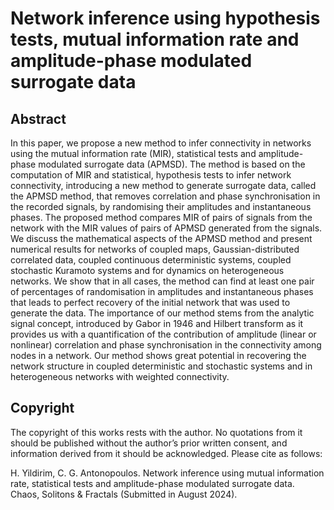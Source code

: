 # Network inference using hypothesis tests, mutual information rate and amplitude-phase modulated surrogate data

## Abstract

In this paper, we propose a new method to infer connectivity in networks using the mutual information rate (MIR), statistical tests and amplitude-phase modulated surrogate data (APMSD). The method is based on the computation of MIR and statistical, hypothesis tests to infer network connectivity, introducing a new method to generate surrogate data, called the APMSD method, that removes correlation and phase synchronisation in the recorded signals, by randomising their amplitudes and instantaneous phases. The proposed method compares MIR of pairs of signals from the network with the MIR values of pairs of APMSD generated from the signals. We discuss the mathematical aspects of the APMSD method and present numerical results for networks of coupled maps, Gaussian-distributed correlated data, coupled continuous deterministic systems, coupled stochastic Kuramoto systems and for dynamics on heterogeneous networks. We show that in all cases, the method can find at least one pair of percentages of randomisation in amplitudes and instantaneous phases that leads to perfect recovery of the initial network that was used to generate the data. The importance of our method stems from the analytic signal concept, introduced by Gabor in 1946 and Hilbert transform as it provides us with a quantification of the contribution of amplitude (linear or nonlinear) correlation and phase synchronisation in the connectivity among nodes in a network. Our method shows great potential in recovering the network structure in coupled deterministic and stochastic systems and in heterogeneous networks with weighted connectivity.

## Copyright

The copyright of this works rests with the author. No quotations from it should be published without the author’s prior written consent, and information derived from it should be acknowledged. Please cite as follows: 

H. Yildirim, C. G. Antonopoulos. Network inference using mutual information rate, statistical tests and amplitude-phase modulated surrogate data. Chaos, Solitons & Fractals (Submitted in August 2024).

